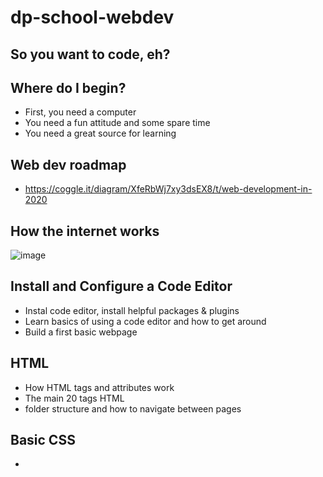 # dp-school-webdev

## So you want to code, eh?


## Where do I begin?

- First, you need a computer
- You need a fun attitude and some spare time
- You need a great source for learning


## Web dev roadmap
 - https://coggle.it/diagram/XfeRbWj7xy3dsEX8/t/web-development-in-2020

## How the internet works
![image](https://user-images.githubusercontent.com/6520516/174313878-39fc2d07-4574-489e-bda6-dba484a06e1c.png)

## Install and Configure a Code Editor
 - Instal code editor, install helpful packages & plugins
 - Learn basics of using a code editor and how to get around
 - Build a first basic webpage


## HTML
 - How HTML tags and attributes work
 - The main 20 tags HTML
 - folder structure and how to navigate between pages

## Basic CSS
 - <style tags, <linko tags, style attributes
 - Creating CSS rules, how CSS selectors work, changing basic properties
 - Get really good at drawing boxes (Layouts) with flexbox and grid
 - Start learning the tricks to doing things you don't know how to do ce show an image as a circle, fade colors When you hover
 - Using a CSS reset
 - Learn to build entire websites from just a design/mockup

## JavaScript Fundamentals
- What is a Javascript
- Inserting Inline vs External JS File
- JS plugins VSCode
- Variables: let, const & var
- Data Types
- Math Operators
- Arrays (single and multi dimensional)
- Loops & Conditions (Include looping on arrays)


## JavaScript Fundamentals LESSON 2
- Classes and Objects
- OOP: Abstraction
- OOP: Encapsulation
- OOP: Inheritance
- OOP: Polymorphism
- Arrow Functions

![image](https://user-images.githubusercontent.com/6520516/176833436-ad746d25-1f96-428a-9e3e-eed460d353d7.png)

![image](https://user-images.githubusercontent.com/6520516/176833632-6a390e7a-17a8-41ac-9214-26163c77e881.png)

## JavaScript Fundamentals LESSON 3
- What is a DOM?
- Accessing the DOM
- Select Element by ID
- Select Element by Tag Name
- Select Element by Class Name
- Get and Set Content with textContent and innerHTML
- Change Element Attributes
- Set Inline Styles with the style Property
- Create New DOM Elements
- Insert HTML at Specified Positions
- What is an event?
- Listening for Events
![image](https://user-images.githubusercontent.com/6520516/179149157-a61c154c-8ba1-4424-9214-a506ead5d2de.png)


## JavaScript Fundamentals LESSON 4
- Introduction to Asynchronous Javascript
- Understanding Synchronous and Asynchronous Code
- Async Programming and Callback Functions
- Implement a Callback
- What is a Promise?
- Create a Promise
- From Callbacks to Promises
- Handle Multiple Promises with Promise.all
- The finally() function
- Using Fetch
- What is Async/Await?
- Convert Promise Handling to Async/Await
- Error Handling with try...catch

![Screenshot_246](https://user-images.githubusercontent.com/6520516/180354028-89ff9dd9-64ca-4ee0-80dc-617865e95b67.png)
![Screenshot_244](https://user-images.githubusercontent.com/6520516/180354063-2a1698ab-aef9-4ac2-b871-6ed2e5b67d87.png)

## Basics of  Git LESSON 7
- Cloning a repository
- Fetch vs Pull
- What is a branch?
- Branch naming conventions
- Creating New Branch
- Making changes on the code
- Publishing the branch
- What is a pull request?
- Making a pull request
- Approving and merging the code to master branch
- Exploring the repository

![image](https://user-images.githubusercontent.com/6520516/183025433-125eba7e-242d-4a4c-bffa-3638b62a1a4e.png)


# HTML
![image](https://user-images.githubusercontent.com/6520516/174206195-233c10b7-f9e3-4beb-8b8b-609cb5b80978.png)

![image](https://user-images.githubusercontent.com/6520516/174205215-93422e65-d9c1-4db4-bbb5-557dac44b3c8.png)

# CSS
![image](https://user-images.githubusercontent.com/6520516/174205607-baf1bcfe-9a89-4801-81f4-1dd473f7830c.png)

![image](https://user-images.githubusercontent.com/6520516/174205635-4962860d-25c0-4896-8073-31ffb7db6958.png)

![image](https://user-images.githubusercontent.com/6520516/174205660-6583867b-3f80-49be-91a5-c86c67674923.png)


## References
- https://devdocs.io/
- https://developer.mozilla.org/en-US/docs/Web/HTML
- https://web.stanford.edu/group/csp/cs21/htmlcheatsheet.pdf
## Resources
- https://crop-circle.imageonline.co/
- https://unicode-table.com/
- https://web.archive.org/

## Examples
- https://cs.dartmouth.edu/~thc/
- https://www-cs-faculty.stanford.edu/~knuth/
- https://zephireis.github.io/CV-Modern-Style/
